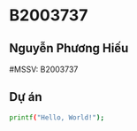 # B2003737
<!--<!DOCTYPE html>
<html>
<head>
	<title>Giới thiệu bản thân</title>
</head>
<body>
	<h1>Họ và tên: Nguyễn Phương Hiếu</h1>
	<h2>Mã số sinh viên: B2003737</h2>
</body>
</html>-->
## Nguyễn Phương Hiếu
#MSSV: B2003737

## Dự án

```bash
printf("Hello, World!");
```


